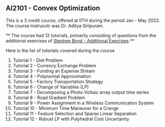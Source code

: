 ## AI2101 - Convex Optimization 

This is a 3 credit course, offered at IITH during the period Jan - May 2022. The course instrucotr was Dr. Aditya Siripuram.

** The course had 12 tutorials, primarily consisting of questions from the additional exercises of [Stephen Boyd - Additional Exercises](https://web.stanford.edu/~boyd/cvxbook/bv_cvxbook_extra_exercises.pdf) **

Here is the list of tutorials covered during the course

1. Tutorial 1 - Diet Problem 
2. Tutorial 2 - Currency Exchange Problem 
3. Tutorial 3 - Funding an Expense Stream
4. Tutorial 4 - Polynomial Approximation
5. Tutorial 5 - Factory Transportation Strategy
6. Tutorial 6 - Change of Variables (LP)
7. Tutorial 7 - Decomposing a Photo-Voltaic array output time series
8. Tutorial 8 - Road Gradient Problem
9. Tutorial 9 - Power Assignment in a Wireless Communication System
10. Tutorial 10 - Minimum Time Maneuver for a Crange
11. Tutorial 11 - Feature Selection and Sparse Linear Separation
12. Tutorial 12 - Robust LP with Polyhedral Cost Uncertainty
